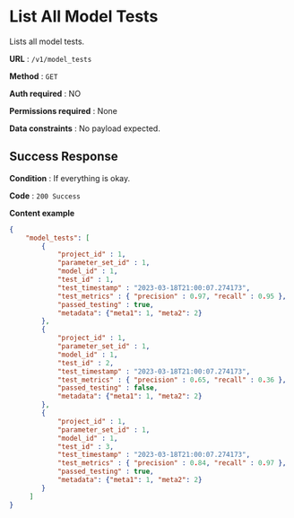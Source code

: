 # List All Model Tests
Lists all model tests.

**URL** : `/v1/model_tests`

**Method** : `GET`

**Auth required** : NO

**Permissions required** : None

**Data constraints** : No payload expected.

## Success Response

**Condition** : If everything is okay.

**Code** : `200 Success`

**Content example**

```json
{
    "model_tests": [
	 	{
			"project_id" : 1,
			"parameter_set_id" : 1,
			"model_id" : 1,
			"test_id" : 1,
			"test_timestamp" : "2023-03-18T21:00:07.274173",
			"test_metrics" : { "precision" : 0.97, "recall" : 0.95 },
			"passed_testing" : true,
			"metadata": {"meta1": 1, "meta2": 2}
		},
		{
			"project_id" : 1,
			"parameter_set_id" : 1,
			"model_id" : 1,
			"test_id" : 2,
			"test_timestamp" : "2023-03-18T21:00:07.274173",
			"test_metrics" : { "precision" : 0.65, "recall" : 0.36 },
			"passed_testing" : false,
			"metadata": {"meta1": 1, "meta2": 2}
		},
		{
			"project_id" : 1,
			"parameter_set_id" : 1,
			"model_id" : 1,
			"test_id" : 3,
			"test_timestamp" : "2023-03-18T21:00:07.274173",
			"test_metrics" : { "precision" : 0.84, "recall" : 0.97 },
			"passed_testing" : true,
			"metadata": {"meta1": 1, "meta2": 2}
		}
	 ]
}
```
